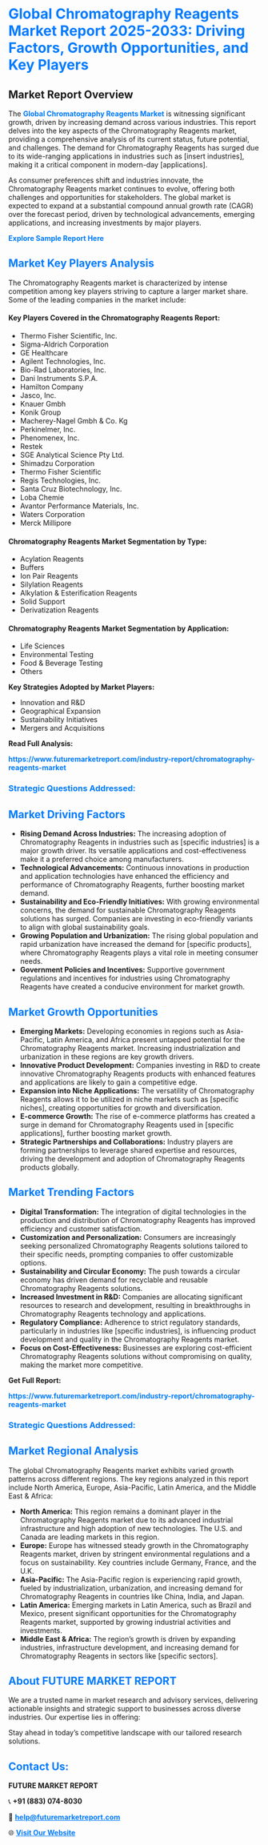 <h1 style="color: #007BFF;">Global Chromatography Reagents Market Report 2025-2033: Driving Factors, Growth Opportunities, and Key Players</h1>

<section id="overview">
<h2>Market Report Overview</h2>
<p>The <a href="https://www.futuremarketreport.com/industry-report/chromatography-reagents-market" style="color: #007BFF; text-decoration: none;"><strong>Global Chromatography Reagents Market</strong></a> is witnessing significant growth, driven by increasing demand across various industries. This report delves into the key aspects of the Chromatography Reagents market, providing a comprehensive analysis of its current status, future potential, and challenges. The demand for Chromatography Reagents has surged due to its wide-ranging applications in industries such as [insert industries], making it a critical component in modern-day [applications].</p>
<p>As consumer preferences shift and industries innovate, the Chromatography Reagents market continues to evolve, offering both challenges and opportunities for stakeholders. The global market is expected to expand at a substantial compound annual growth rate (CAGR) over the forecast period, driven by technological advancements, emerging applications, and increasing investments by major players.</p>
</section>

<section id="overview">
<p><a href="https://www.futuremarketreport.com/request-sample/reportId=87230" style="color: #007BFF; text-decoration: none;"><strong>Explore Sample Report Here</strong></a></p>
</section>

<section id="key-players">
<h2 style="color: #007BFF;">Market Key Players Analysis</h2>
<p>The Chromatography Reagents market is characterized by intense competition among key players striving to capture a larger market share. Some of the leading companies in the market include:</p>
<h4>Key Players Covered in the Chromatography Reagents Report:</h4>
<ul><li>Thermo Fisher Scientific, Inc.</li><li>Sigma-Aldrich Corporation</li><li>GE Healthcare</li><li>Agilent Technologies, Inc.</li><li>Bio-Rad Laboratories, Inc.</li><li>Dani Instruments S.P.A.</li><li>Hamilton Company</li><li>Jasco, Inc.</li><li>Knauer Gmbh</li><li>Konik Group</li><li>Macherey-Nagel Gmbh &amp; Co. Kg</li><li>Perkinelmer, Inc.</li><li>Phenomenex, Inc.</li><li>Restek</li><li>SGE Analytical Science Pty Ltd.</li><li>Shimadzu Corporation</li><li>Thermo Fisher Scientific</li><li>Regis Technologies, Inc.</li><li>Santa Cruz Biotechnology, Inc.</li><li>Loba Chemie</li><li>Avantor Performance Materials, Inc.</li><li>Waters Corporation</li><li>Merck Millipore</li></ul>
<h4>Chromatography Reagents Market Segmentation by Type:</h4>
<ul><li>Acylation Reagents</li><li>Buffers</li><li>Ion Pair Reagents</li><li>Silylation Reagents</li><li>Alkylation &amp; Esterification Reagents</li><li>Solid Support</li><li>Derivatization Reagents</li></ul>

<h4>Chromatography Reagents Market Segmentation by Application:</h4>
<ul><li>Life Sciences</li><li>Environmental Testing</li><li>Food &amp; Beverage Testing</li><li>Others</li></ul>
<p><strong>Key Strategies Adopted by Market Players:</strong></p>
<ul>
<li>Innovation and R&D</li>
<li>Geographical Expansion</li>
<li>Sustainability Initiatives</li>
<li>Mergers and Acquisitions</li>
</ul>
</section>

<section>
<p><strong>Read Full Analysis: </strong></p><a href="https://www.futuremarketreport.com/industry-report/chromatography-reagents-market" style="color: #007BFF; text-decoration: none;"><strong>https://www.futuremarketreport.com/industry-report/chromatography-reagents-market</strong></a>
<h3 style="color: #007BFF;">Strategic Questions Addressed:</h3>
</section>

<section id="driving-factors">
<h2 style="color: #007BFF;">Market Driving Factors</h2>
<ul>
<li><strong>Rising Demand Across Industries:</strong> The increasing adoption of Chromatography Reagents in industries such as [specific industries] is a major growth driver. Its versatile applications and cost-effectiveness make it a preferred choice among manufacturers.</li>
<li><strong>Technological Advancements:</strong> Continuous innovations in production and application technologies have enhanced the efficiency and performance of Chromatography Reagents, further boosting market demand.</li>
<li><strong>Sustainability and Eco-Friendly Initiatives:</strong> With growing environmental concerns, the demand for sustainable Chromatography Reagents solutions has surged. Companies are investing in eco-friendly variants to align with global sustainability goals.</li>
<li><strong>Growing Population and Urbanization:</strong> The rising global population and rapid urbanization have increased the demand for [specific products], where Chromatography Reagents plays a vital role in meeting consumer needs.</li>
<li><strong>Government Policies and Incentives:</strong> Supportive government regulations and incentives for industries using Chromatography Reagents have created a conducive environment for market growth.</li>
</ul>
</section>

<section id="growth-opportunities">
<h2 style="color: #007BFF;">Market Growth Opportunities</h2>
<ul>
<li><strong>Emerging Markets:</strong> Developing economies in regions such as Asia-Pacific, Latin America, and Africa present untapped potential for the Chromatography Reagents market. Increasing industrialization and urbanization in these regions are key growth drivers.</li>
<li><strong>Innovative Product Development:</strong> Companies investing in R&D to create innovative Chromatography Reagents products with enhanced features and applications are likely to gain a competitive edge.</li>
<li><strong>Expansion into Niche Applications:</strong> The versatility of Chromatography Reagents allows it to be utilized in niche markets such as [specific niches], creating opportunities for growth and diversification.</li>
<li><strong>E-commerce Growth:</strong> The rise of e-commerce platforms has created a surge in demand for Chromatography Reagents used in [specific applications], further boosting market growth.</li>
<li><strong>Strategic Partnerships and Collaborations:</strong> Industry players are forming partnerships to leverage shared expertise and resources, driving the development and adoption of Chromatography Reagents products globally.</li>
</ul>
</section>

<section id="trending-factors">
<h2 style="color: #007BFF;">Market Trending Factors</h2>
<ul>
<li><strong>Digital Transformation:</strong> The integration of digital technologies in the production and distribution of Chromatography Reagents has improved efficiency and customer satisfaction.</li>
<li><strong>Customization and Personalization:</strong> Consumers are increasingly seeking personalized Chromatography Reagents solutions tailored to their specific needs, prompting companies to offer customizable options.</li>
<li><strong>Sustainability and Circular Economy:</strong> The push towards a circular economy has driven demand for recyclable and reusable Chromatography Reagents solutions.</li>
<li><strong>Increased Investment in R&D:</strong> Companies are allocating significant resources to research and development, resulting in breakthroughs in Chromatography Reagents technology and applications.</li>
<li><strong>Regulatory Compliance:</strong> Adherence to strict regulatory standards, particularly in industries like [specific industries], is influencing product development and quality in the Chromatography Reagents market.</li>
<li><strong>Focus on Cost-Effectiveness:</strong> Businesses are exploring cost-efficient Chromatography Reagents solutions without compromising on quality, making the market more competitive.</li>
</ul>
</section>

<section>
<p><strong>Get Full Report: </strong></p><a href="https://www.futuremarketreport.com/industry-report/chromatography-reagents-market" style="color: #007BFF; text-decoration: none;"><strong>https://www.futuremarketreport.com/industry-report/chromatography-reagents-market</strong></a>
<h3 style="color: #007BFF;">Strategic Questions Addressed:</h3>
</section>


<section id="regional-analysis">
<h2 style="color: #007BFF;">Market Regional Analysis</h2>
<p>The global Chromatography Reagents market exhibits varied growth patterns across different regions. The key regions analyzed in this report include North America, Europe, Asia-Pacific, Latin America, and the Middle East & Africa:</p>
<ul>
<li><strong>North America:</strong> This region remains a dominant player in the Chromatography Reagents market due to its advanced industrial infrastructure and high adoption of new technologies. The U.S. and Canada are leading markets in this region.</li>
<li><strong>Europe:</strong> Europe has witnessed steady growth in the Chromatography Reagents market, driven by stringent environmental regulations and a focus on sustainability. Key countries include Germany, France, and the U.K.</li>
<li><strong>Asia-Pacific:</strong> The Asia-Pacific region is experiencing rapid growth, fueled by industrialization, urbanization, and increasing demand for Chromatography Reagents in countries like China, India, and Japan.</li>
<li><strong>Latin America:</strong> Emerging markets in Latin America, such as Brazil and Mexico, present significant opportunities for the Chromatography Reagents market, supported by growing industrial activities and investments.</li>
<li><strong>Middle East & Africa:</strong> The region’s growth is driven by expanding industries, infrastructure development, and increasing demand for Chromatography Reagents in sectors like [specific sectors].</li>
</ul>
</section>

<footer>
<h2 style="color: #007BFF;">About FUTURE MARKET REPORT</h2>
<p>We are a trusted name in market research and advisory services, delivering actionable insights and strategic support to businesses across diverse industries. Our expertise lies in offering:</p>

<p>Stay ahead in today’s competitive landscape with our tailored research solutions.</p>

<h2 style="color: #007BFF;">Contact Us:</h2>
<p><strong>FUTURE MARKET REPORT</strong></p>
<p>📞 <strong>+91 (883) 074-8030</strong></p>
<p>📧 <strong><a href="mailto:help@futuremarketreport.com" style="color: #007BFF;">help@futuremarketreport.com</a></strong></p>
<p>🌐 <strong><a href="https://www.futuremarketreport.com/" style="color: #007BFF;">Visit Our Website</a></strong></p>
</footer>